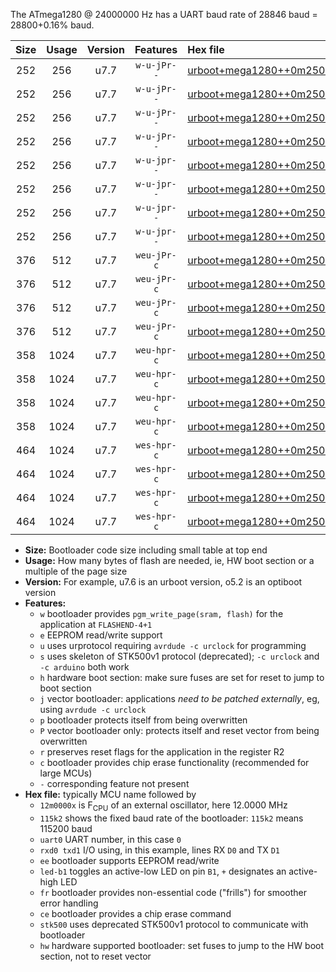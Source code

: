 The ATmega1280 @ 24000000 Hz has a UART baud rate of 28846 baud = 28800+0.16% baud.

|Size|Usage|Version|Features|Hex file|
|:-:|:-:|:-:|:-:|:--|
|252|256|u7.7|`w-u-jPr--`|[urboot+mega1280++0m2500x++++0k3_uart0_rxe0_txe1_led+b7.hex](https://raw.githubusercontent.com/stefanrueger/urboot.hex/main/boards/mega1280/external_oscillator/fcpu++0m2500_Hz/br++++0k3_bps/urboot+mega1280++0m2500x++++0k3_uart0_rxe0_txe1_led+b7.hex)|
|252|256|u7.7|`w-u-jPr--`|[urboot+mega1280++0m2500x++++0k3_uart1_rxd2_txd3_led+b7.hex](https://raw.githubusercontent.com/stefanrueger/urboot.hex/main/boards/mega1280/external_oscillator/fcpu++0m2500_Hz/br++++0k3_bps/urboot+mega1280++0m2500x++++0k3_uart1_rxd2_txd3_led+b7.hex)|
|252|256|u7.7|`w-u-jPr--`|[urboot+mega1280++0m2500x++++0k3_uart2_rxh0_txh1_led+b7.hex](https://raw.githubusercontent.com/stefanrueger/urboot.hex/main/boards/mega1280/external_oscillator/fcpu++0m2500_Hz/br++++0k3_bps/urboot+mega1280++0m2500x++++0k3_uart2_rxh0_txh1_led+b7.hex)|
|252|256|u7.7|`w-u-jPr--`|[urboot+mega1280++0m2500x++++0k3_uart3_rxj0_txj1_led+b7.hex](https://raw.githubusercontent.com/stefanrueger/urboot.hex/main/boards/mega1280/external_oscillator/fcpu++0m2500_Hz/br++++0k3_bps/urboot+mega1280++0m2500x++++0k3_uart3_rxj0_txj1_led+b7.hex)|
|252|256|u7.7|`w-u-jpr--`|[urboot+mega1280++0m2500x++++0k3_uart0_rxe0_txe1_led+b7_fr.hex](https://raw.githubusercontent.com/stefanrueger/urboot.hex/main/boards/mega1280/external_oscillator/fcpu++0m2500_Hz/br++++0k3_bps/urboot+mega1280++0m2500x++++0k3_uart0_rxe0_txe1_led+b7_fr.hex)|
|252|256|u7.7|`w-u-jpr--`|[urboot+mega1280++0m2500x++++0k3_uart1_rxd2_txd3_led+b7_fr.hex](https://raw.githubusercontent.com/stefanrueger/urboot.hex/main/boards/mega1280/external_oscillator/fcpu++0m2500_Hz/br++++0k3_bps/urboot+mega1280++0m2500x++++0k3_uart1_rxd2_txd3_led+b7_fr.hex)|
|252|256|u7.7|`w-u-jpr--`|[urboot+mega1280++0m2500x++++0k3_uart2_rxh0_txh1_led+b7_fr.hex](https://raw.githubusercontent.com/stefanrueger/urboot.hex/main/boards/mega1280/external_oscillator/fcpu++0m2500_Hz/br++++0k3_bps/urboot+mega1280++0m2500x++++0k3_uart2_rxh0_txh1_led+b7_fr.hex)|
|252|256|u7.7|`w-u-jpr--`|[urboot+mega1280++0m2500x++++0k3_uart3_rxj0_txj1_led+b7_fr.hex](https://raw.githubusercontent.com/stefanrueger/urboot.hex/main/boards/mega1280/external_oscillator/fcpu++0m2500_Hz/br++++0k3_bps/urboot+mega1280++0m2500x++++0k3_uart3_rxj0_txj1_led+b7_fr.hex)|
|376|512|u7.7|`weu-jPr-c`|[urboot+mega1280++0m2500x++++0k3_uart0_rxe0_txe1_ee_led+b7_fr_ce.hex](https://raw.githubusercontent.com/stefanrueger/urboot.hex/main/boards/mega1280/external_oscillator/fcpu++0m2500_Hz/br++++0k3_bps/urboot+mega1280++0m2500x++++0k3_uart0_rxe0_txe1_ee_led+b7_fr_ce.hex)|
|376|512|u7.7|`weu-jPr-c`|[urboot+mega1280++0m2500x++++0k3_uart1_rxd2_txd3_ee_led+b7_fr_ce.hex](https://raw.githubusercontent.com/stefanrueger/urboot.hex/main/boards/mega1280/external_oscillator/fcpu++0m2500_Hz/br++++0k3_bps/urboot+mega1280++0m2500x++++0k3_uart1_rxd2_txd3_ee_led+b7_fr_ce.hex)|
|376|512|u7.7|`weu-jPr-c`|[urboot+mega1280++0m2500x++++0k3_uart2_rxh0_txh1_ee_led+b7_fr_ce.hex](https://raw.githubusercontent.com/stefanrueger/urboot.hex/main/boards/mega1280/external_oscillator/fcpu++0m2500_Hz/br++++0k3_bps/urboot+mega1280++0m2500x++++0k3_uart2_rxh0_txh1_ee_led+b7_fr_ce.hex)|
|376|512|u7.7|`weu-jPr-c`|[urboot+mega1280++0m2500x++++0k3_uart3_rxj0_txj1_ee_led+b7_fr_ce.hex](https://raw.githubusercontent.com/stefanrueger/urboot.hex/main/boards/mega1280/external_oscillator/fcpu++0m2500_Hz/br++++0k3_bps/urboot+mega1280++0m2500x++++0k3_uart3_rxj0_txj1_ee_led+b7_fr_ce.hex)|
|358|1024|u7.7|`weu-hpr-c`|[urboot+mega1280++0m2500x++++0k3_uart0_rxe0_txe1_ee_led+b7_fr_ce_hw.hex](https://raw.githubusercontent.com/stefanrueger/urboot.hex/main/boards/mega1280/external_oscillator/fcpu++0m2500_Hz/br++++0k3_bps/urboot+mega1280++0m2500x++++0k3_uart0_rxe0_txe1_ee_led+b7_fr_ce_hw.hex)|
|358|1024|u7.7|`weu-hpr-c`|[urboot+mega1280++0m2500x++++0k3_uart1_rxd2_txd3_ee_led+b7_fr_ce_hw.hex](https://raw.githubusercontent.com/stefanrueger/urboot.hex/main/boards/mega1280/external_oscillator/fcpu++0m2500_Hz/br++++0k3_bps/urboot+mega1280++0m2500x++++0k3_uart1_rxd2_txd3_ee_led+b7_fr_ce_hw.hex)|
|358|1024|u7.7|`weu-hpr-c`|[urboot+mega1280++0m2500x++++0k3_uart2_rxh0_txh1_ee_led+b7_fr_ce_hw.hex](https://raw.githubusercontent.com/stefanrueger/urboot.hex/main/boards/mega1280/external_oscillator/fcpu++0m2500_Hz/br++++0k3_bps/urboot+mega1280++0m2500x++++0k3_uart2_rxh0_txh1_ee_led+b7_fr_ce_hw.hex)|
|358|1024|u7.7|`weu-hpr-c`|[urboot+mega1280++0m2500x++++0k3_uart3_rxj0_txj1_ee_led+b7_fr_ce_hw.hex](https://raw.githubusercontent.com/stefanrueger/urboot.hex/main/boards/mega1280/external_oscillator/fcpu++0m2500_Hz/br++++0k3_bps/urboot+mega1280++0m2500x++++0k3_uart3_rxj0_txj1_ee_led+b7_fr_ce_hw.hex)|
|464|1024|u7.7|`wes-hpr-c`|[urboot+mega1280++0m2500x++++0k3_uart0_rxe0_txe1_ee_led+b7_fr_ce_stk500_hw.hex](https://raw.githubusercontent.com/stefanrueger/urboot.hex/main/boards/mega1280/external_oscillator/fcpu++0m2500_Hz/br++++0k3_bps/urboot+mega1280++0m2500x++++0k3_uart0_rxe0_txe1_ee_led+b7_fr_ce_stk500_hw.hex)|
|464|1024|u7.7|`wes-hpr-c`|[urboot+mega1280++0m2500x++++0k3_uart1_rxd2_txd3_ee_led+b7_fr_ce_stk500_hw.hex](https://raw.githubusercontent.com/stefanrueger/urboot.hex/main/boards/mega1280/external_oscillator/fcpu++0m2500_Hz/br++++0k3_bps/urboot+mega1280++0m2500x++++0k3_uart1_rxd2_txd3_ee_led+b7_fr_ce_stk500_hw.hex)|
|464|1024|u7.7|`wes-hpr-c`|[urboot+mega1280++0m2500x++++0k3_uart2_rxh0_txh1_ee_led+b7_fr_ce_stk500_hw.hex](https://raw.githubusercontent.com/stefanrueger/urboot.hex/main/boards/mega1280/external_oscillator/fcpu++0m2500_Hz/br++++0k3_bps/urboot+mega1280++0m2500x++++0k3_uart2_rxh0_txh1_ee_led+b7_fr_ce_stk500_hw.hex)|
|464|1024|u7.7|`wes-hpr-c`|[urboot+mega1280++0m2500x++++0k3_uart3_rxj0_txj1_ee_led+b7_fr_ce_stk500_hw.hex](https://raw.githubusercontent.com/stefanrueger/urboot.hex/main/boards/mega1280/external_oscillator/fcpu++0m2500_Hz/br++++0k3_bps/urboot+mega1280++0m2500x++++0k3_uart3_rxj0_txj1_ee_led+b7_fr_ce_stk500_hw.hex)|

- **Size:** Bootloader code size including small table at top end
- **Usage:** How many bytes of flash are needed, ie, HW boot section or a multiple of the page size
- **Version:** For example, u7.6 is an urboot version, o5.2 is an optiboot version
- **Features:**
  + `w` bootloader provides `pgm_write_page(sram, flash)` for the application at `FLASHEND-4+1`
  + `e` EEPROM read/write support
  + `u` uses urprotocol requiring `avrdude -c urclock` for programming
  + `s` uses skeleton of STK500v1 protocol (deprecated); `-c urclock` and `-c arduino` both work
  + `h` hardware boot section: make sure fuses are set for reset to jump to boot section
  + `j` vector bootloader: applications *need to be patched externally*, eg, using `avrdude -c urclock`
  + `p` bootloader protects itself from being overwritten
  + `P` vector bootloader only: protects itself and reset vector from being overwritten
  + `r` preserves reset flags for the application in the register R2
  + `c` bootloader provides chip erase functionality (recommended for large MCUs)
  + `-` corresponding feature not present
- **Hex file:** typically MCU name followed by
  + `12m0000x` is F<sub>CPU</sub> of an external oscillator, here 12.0000 MHz
  + `115k2` shows the fixed baud rate of the bootloader: `115k2` means 115200 baud
  + `uart0` UART number, in this case `0`
  + `rxd0 txd1` I/O using, in this example, lines RX `D0` and TX `D1`
  + `ee` bootloader supports EEPROM read/write
  + `led-b1` toggles an active-low LED on pin `B1`, `+` designates an active-high LED
  + `fr` bootloader provides non-essential code ("frills") for smoother error handling
  + `ce` bootloader provides a chip erase command
  + `stk500` uses deprecated STK500v1 protocol to communicate with bootloader
  + `hw` hardware supported bootloader: set fuses to jump to the HW boot section, not to reset vector
